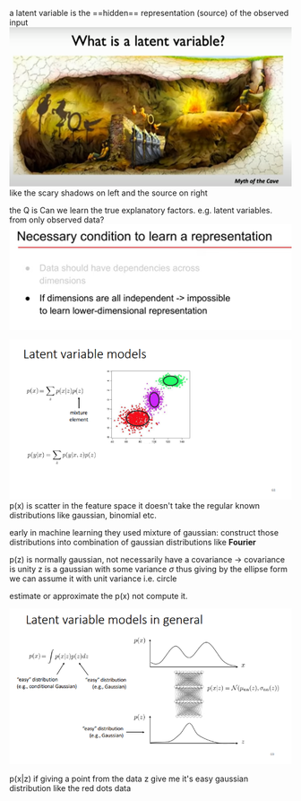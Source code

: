 
a latent variable is the ==hidden== representation (source) of the observed input
![](attachment/41c90ae83c353100d73d10603c7b7fa7.png)
like the scary shadows on left and the source on right 

the Q is Can we learn the true explanatory factors. e.g. latent variables. from only observed data?
![](attachment/3c21e1296b6f9257efaad3d91d396b0e.png)


![](attachment/699a9e4b94266cccdb62fa42851820a9.png)
p(x) is scatter in the feature space
it doesn't take the regular known distributions like gaussian, binomial etc.

early in machine learning they used mixture of gaussian: 
	construct those distributions into combination of gaussian distributions like **Fourier** 

p(z) is normally gaussian, not necessarily have a covariance -> covariance is unity
z is a gaussian with some variance $\sigma{}$   thus giving by the ellipse form 
we can assume it with unit variance i.e. circle

estimate or approximate the p(x) not compute it.

![](attachment/27359cf877c35583c25394a8ad54f128.png)

p(x|z) if giving a point from the data z give me it's easy gaussian distribution like the red dots data

